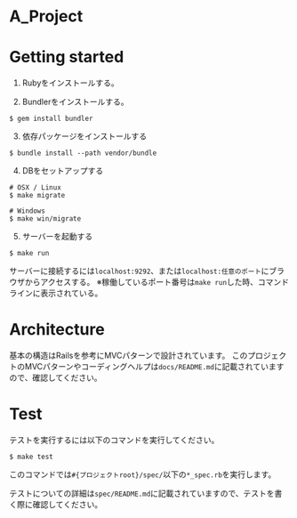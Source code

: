 # A_Project

# Getting started

1. Rubyをインストールする。

2. Bundlerをインストールする。

```
$ gem install bundler
```

3. 依存パッケージをインストールする

```
$ bundle install --path vendor/bundle
```

4. DBをセットアップする

```
# OSX / Linux
$ make migrate

# Windows
$ make win/migrate
```

5. サーバーを起動する

```
$ make run
```

サーバーに接続するには`localhost:9292`、または`localhost:任意のポート`にブラウザからアクセスする。
※稼働しているポート番号は`make run`した時、コマンドラインに表示されている。


# Architecture

基本の構造はRailsを参考にMVCパターンで設計されています。
このプロジェクトのMVCパターンやコーディングヘルプは`docs/README.md`に記載されていますので、確認してください。


# Test

テストを実行するには以下のコマンドを実行してください。

```
$ make test
```

このコマンドでは`#{プロジェクトroot}/spec/`以下の`*_spec.rb`を実行します。

テストについての詳細は`spec/README.md`に記載されていますので、テストを書く際に確認してください。
